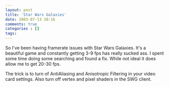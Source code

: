 ```yaml
---
layout: post
title: 'Star Wars Galaxies'
date: 2003-07-13 10:16
comments: true
categories : []
tags:
---
```

So I've been having framerate issues with Star Wars Galaxies. It's a beautiful game and constantly getting 3-9 fps has really sucked ass. I spent some time doing some searching and found a fix. While not ideal it does allow me to get 20-30 fps.

The trick is to turn of AntiAliasing and Anisotropic Filtering in your video card settings. Also turn off vertex and pixel shaders in the SWG client. 

